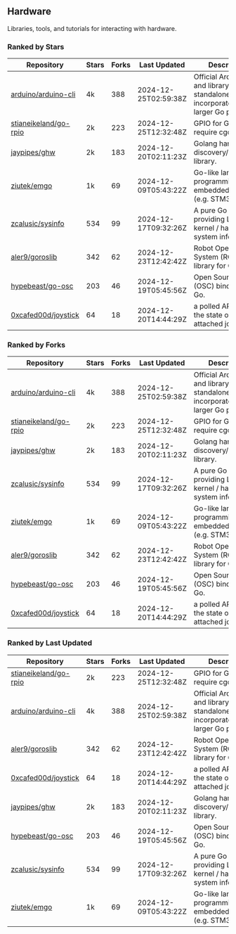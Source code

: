 ## Hardware

Libraries, tools, and tutorials for interacting with hardware.

### Ranked by Stars

| Repository | Stars | Forks | Last Updated | Description | 
|------------|-------|-------|--------------|-------------|
| [arduino/arduino-cli](https://github.com/arduino/arduino-cli) | 4k | 388 | 2024-12-25T02:59:38Z |  Official Arduino CLI and library. Can run standalone, or be incorporated into larger Go projects. |
| [stianeikeland/go-rpio](https://github.com/stianeikeland/go-rpio) | 2k | 223 | 2024-12-25T12:32:48Z |  GPIO for Go, doesn't require cgo. |
| [jaypipes/ghw](https://github.com/jaypipes/ghw) | 2k | 183 | 2024-12-20T02:11:23Z |  Golang hardware discovery/inspection library. |
| [ziutek/emgo](https://github.com/ziutek/emgo) | 1k | 69 | 2024-12-09T05:43:22Z |  Go-like language for programming embedded systems (e.g. STM32 MCU). |
| [zcalusic/sysinfo](https://github.com/zcalusic/sysinfo) | 534 | 99 | 2024-12-17T09:32:26Z |  A pure Go library providing Linux OS / kernel / hardware system information. |
| [aler9/goroslib](https://github.com/aler9/goroslib) | 342 | 62 | 2024-12-23T12:42:42Z |  Robot Operating System (ROS) library for Go. |
| [hypebeast/go-osc](https://github.com/hypebeast/go-osc) | 203 | 46 | 2024-12-19T05:45:56Z |  Open Sound Control (OSC) bindings for Go. |
| [0xcafed00d/joystick](https://github.com/0xcafed00d/joystick) | 64 | 18 | 2024-12-20T14:44:29Z |  a polled API to read the state of an attached joystick. |

### Ranked by Forks

| Repository | Stars | Forks | Last Updated | Description | 
|------------|-------|-------|--------------|-------------|
| [arduino/arduino-cli](https://github.com/arduino/arduino-cli) | 4k | 388 | 2024-12-25T02:59:38Z |  Official Arduino CLI and library. Can run standalone, or be incorporated into larger Go projects. |
| [stianeikeland/go-rpio](https://github.com/stianeikeland/go-rpio) | 2k | 223 | 2024-12-25T12:32:48Z |  GPIO for Go, doesn't require cgo. |
| [jaypipes/ghw](https://github.com/jaypipes/ghw) | 2k | 183 | 2024-12-20T02:11:23Z |  Golang hardware discovery/inspection library. |
| [zcalusic/sysinfo](https://github.com/zcalusic/sysinfo) | 534 | 99 | 2024-12-17T09:32:26Z |  A pure Go library providing Linux OS / kernel / hardware system information. |
| [ziutek/emgo](https://github.com/ziutek/emgo) | 1k | 69 | 2024-12-09T05:43:22Z |  Go-like language for programming embedded systems (e.g. STM32 MCU). |
| [aler9/goroslib](https://github.com/aler9/goroslib) | 342 | 62 | 2024-12-23T12:42:42Z |  Robot Operating System (ROS) library for Go. |
| [hypebeast/go-osc](https://github.com/hypebeast/go-osc) | 203 | 46 | 2024-12-19T05:45:56Z |  Open Sound Control (OSC) bindings for Go. |
| [0xcafed00d/joystick](https://github.com/0xcafed00d/joystick) | 64 | 18 | 2024-12-20T14:44:29Z |  a polled API to read the state of an attached joystick. |

### Ranked by Last Updated

| Repository | Stars | Forks | Last Updated | Description | 
|------------|-------|-------|--------------|-------------|
| [stianeikeland/go-rpio](https://github.com/stianeikeland/go-rpio) | 2k | 223 | 2024-12-25T12:32:48Z |  GPIO for Go, doesn't require cgo. |
| [arduino/arduino-cli](https://github.com/arduino/arduino-cli) | 4k | 388 | 2024-12-25T02:59:38Z |  Official Arduino CLI and library. Can run standalone, or be incorporated into larger Go projects. |
| [aler9/goroslib](https://github.com/aler9/goroslib) | 342 | 62 | 2024-12-23T12:42:42Z |  Robot Operating System (ROS) library for Go. |
| [0xcafed00d/joystick](https://github.com/0xcafed00d/joystick) | 64 | 18 | 2024-12-20T14:44:29Z |  a polled API to read the state of an attached joystick. |
| [jaypipes/ghw](https://github.com/jaypipes/ghw) | 2k | 183 | 2024-12-20T02:11:23Z |  Golang hardware discovery/inspection library. |
| [hypebeast/go-osc](https://github.com/hypebeast/go-osc) | 203 | 46 | 2024-12-19T05:45:56Z |  Open Sound Control (OSC) bindings for Go. |
| [zcalusic/sysinfo](https://github.com/zcalusic/sysinfo) | 534 | 99 | 2024-12-17T09:32:26Z |  A pure Go library providing Linux OS / kernel / hardware system information. |
| [ziutek/emgo](https://github.com/ziutek/emgo) | 1k | 69 | 2024-12-09T05:43:22Z |  Go-like language for programming embedded systems (e.g. STM32 MCU). |

